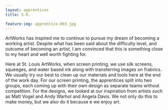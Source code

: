 ```yaml
---
layout: apprentices
title: S.R.

feature-img: apprentice-065.jpg
---
```


ArtWorks has inspired me to continue to pursue my dream of becoming a working artist.  Despite what has been said about the difficulty level, and outcome of becoming an artist, I am convinced that this is something close to my heart and well worth fighting for.

Here at St. Louis ArtWorks, when screen printing, we use silk screens, squeeges, and water based ink along with transferring images on frabrics.  We usually try our best to clean up our materials and tools here at the end of the work day.  For our screen printing, the apprentices split into two groups, each coming up with their own design as separate teams without competition.  For the designs, we looked at our inspiration from artists such as Matt Vogel and Andy Warhol and Angela Davis.  We not only do this to make money, but we also do it because e we enjoy art.
